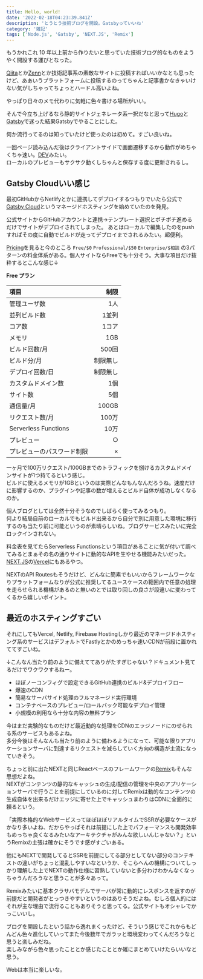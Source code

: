 ```yaml
---
title: Hello, world!
date: '2022-02-18T04:23:39.841Z'
description: 'とうとう技術ブログを開設。Gatsbyっていいね'
category: '雑記'
tags: ['Node.js', 'Gatsby', 'NEXT.JS', 'Remix']
---
```


もうかれこれ 10 年以上前から作りたいと思っていた技術ブログ的なものをようやく開設する運びとなった。

[Qiita](https://qiita.com)とか[Zenn](https://zenn.dev)とか技術記事系の素敵なサイトに投稿すればいいかなとも思ったけど、ああいうプラットフォームに投稿するのってちゃんと記事書かなきゃいけない気がしちゃってちょっとハードル高いよね。

やっぱり日々のメモ代わりに気軽に色々書ける場所がいい。

そんで今立ち上げるなら静的サイトジェネレータ系一択だなと思って[Hugo](https://gohugo.io)と[Gatsby](https://www.gatsbyjs.com)で迷った結果Gatsbyでやることにした。

何か流行ってるのは知っていたけど使ったのは初めて。すごい良いね。

一回ページ読み込んだ後はクライアントサイドで画面遷移するから動作がめちゃくちゃ速い。[DEV](https://dev.to)みたい。  
ローカルのプレビューもサクサク動くしちゃんと保存する度に更新されるし。

## Gatsby Cloudいい感じ

最初GitHubからNetlifyとかに連携してデプロイするつもりでいたら公式で[Gatsby Cloud](https://www.gatsbyjs.com/products/cloud)というマネージドホスティングを始めていたのを発見。

公式サイトからGitHubアカウントと連携→テンプレート選択とポチポチ進めるだけでサイトがデプロイされてしまった。
あとはローカルで編集したのをpushすればその度に自動でビルドが走ってデプロイまでされるみたい。超便利。

[Pricing](https://www.gatsbyjs.com/pricing)を見ると今のところ `Free/$0` `Professional/$50` `Enterprise/$相談` の3パターンの料金体系がある。個人サイトならFreeでも十分そう。大事な項目だけ抜粋するとこんな感じ↓

**Free プラン**

| 項目                       |     制限 |
| :------------------------- | -------: |
| 管理ユーザ数               |      1人 |
| 並列ビルド数               |    1並列 |
| コア数                     |    1コア |
| メモリ                     |      1GB |
| ビルド回数/月              |    500回 |
| ビルド分/月                | 制限無し |
| デプロイ回数/日            | 制限無し |
| カスタムドメイン数         |      1個 |
| サイト数                   |      5個 |
| 通信量/月                  |    100GB |
| リクエスト数/月            |    100万 |
| Serverless Functions       |     10万 |
| プレビュー                 |        ○ |
| プレビューのパスワード制限 |        × |

一ヶ月で100万リクエスト/100GBまでのトラフィックを捌けるカスタムドメインサイトが1つ持てるという感じ。  
ビルドに使えるメモリが1GBというのは実際どんなもんなんだろうね。速度だけに影響するのか、プラグインや記事の数が増えるとビルド自体が成功しなくなるのか。

個人ブログとしては全然十分そうなのでしばらく使ってみるつもり。  
何より結局自前のローカルでもビルド出来るから自分で別に用意した環境に移行するのも当たり前に可能というのが素晴らしいね。ブログサービスみたいに完全ロックインされない。

料金表を見てたらServerless Functionsという項目があることに気が付いて調べてみるとまぁその名の通りサイトに動的なAPIを生やせる機能みたいだった。[NEXT.JS](https://nextjs.org)の[Vercel](https://vercel.com)にもあるやつ。

NEXTのAPI Routesもそうだけど、どんなに簡素でもいいからフレームワークなりプラットフォームなりが公式に推奨してるユースケースの範囲内で任意の処理を走らせられる機構があるのと無いのとでは取り回しの良さが段違いに変わってくるから嬉しいポイント。

## 最近のホスティングすごい

それにしてもVercel, Netlify, Firebase Hostingしかり最近のマネージドホスティング系のサービスはデフォルトでFastlyとかのめっちゃ速いCDNが前段に置かれててすごいね。

↓こんなん当たり前のように備えててありがたすぎじゃない？ドキュメント見てるだけでワクワクするねー。

- ほぼノーコンフィグで設定できるGitHub連携のビルド&デプロイフロー
- 爆速のCDN
- 簡易なサーバサイド処理のフルマネージド実行環境
- コンテナベースのプレビュー/ロールバック可能なデプロイ管理
- 小規模の利用なら十分な内容の無料プラン

今はまだ実験的なものだけど最近動的な処理をCDNのエッジノードにのせられる系のサービスもあるよね。  
多分今後はそんなんも当たり前のように備わるようになって、可能な限りアプリケーションサーバに到達するリクエストを減らしていく方向の構造が主流になっていきそう。

ちょっと前に出たNEXTと同じReactベースのフレームワークの[Remix](https://remix.run)もそんな思想だよね。  
NEXTがコンテンツの静的なキャッシュの生成/配信の管理を中央のアプリケーションサーバで行うことを前提にしているのに対してRemixは動的なコンテンツの生成自体を出来るだけエッジに寄せた上でキャッシュまわりはCDNに全面的に頼るという。

「実際本格的なWebサービスってほぼほぼリアルタイムでSSRが必要なケースがかなり多いよね、だからやっぱそれは前提にした上でパフォーマンスも開発効率もめっちゃ良くなるみたいなアーキテクチャがみんな欲しいんじゃない？」というRemixの主張は確かにそうです感がすごいある。

他にもNEXTで開発してるとSSRを前提にしてる部分としてない部分のコンテキストの違いがちょっと混乱しやすいなというか、そこらへんの機構についてしっかり理解した上でNEXTの動作仕様に習熟していないと多分わけわかんなくなっちゃうんだろうなと思うことが多々あって。

Remixみたいに基本クラサバモデルでサーバが常に動的にレスポンスを返すのが前提だと開発者がとっつきやすいというのはありそうだよね。むしろ個人的にはそれが主な理由で流行ることもありそうと思ってる。公式サイトもオシャレでかっこいいし。

ブログを開設したという話から逸れまくったけど、そういう感じでこれからもどんどん色々進化していってまた今後数年でガラッと環境変わってくんだろうなと思うと楽しみだね。  
楽しみながら色々思ったこととか感じたこととか雑にまとめていけたらいいなと思う。

Webは本当に楽しいな。
